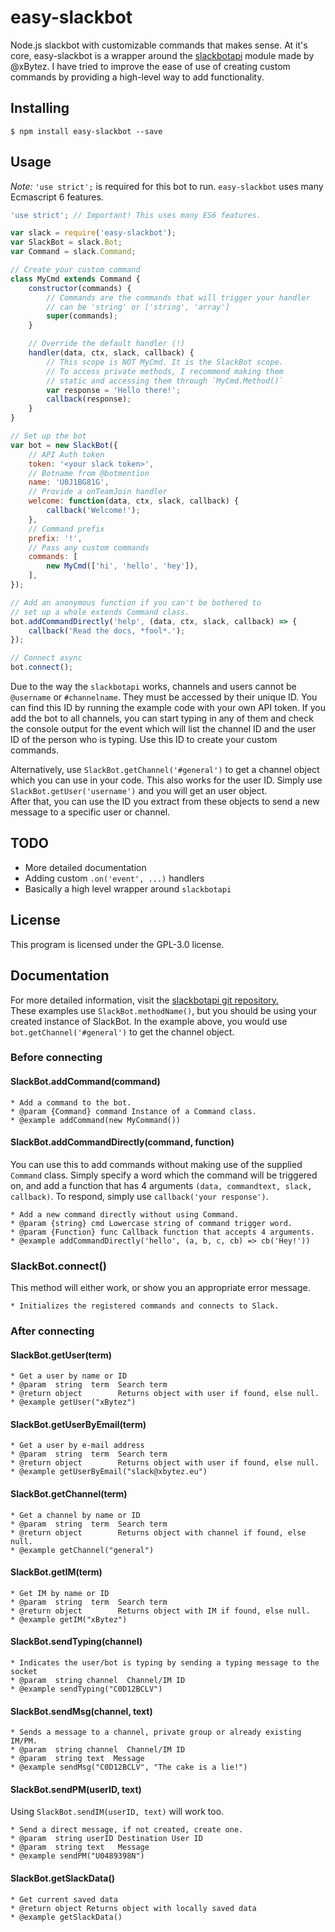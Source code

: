 # easy-slackbot

Node.js slackbot with customizable commands that makes sense.
At it's core, easy-slackbot is a wrapper around the [slackbotapi](https://github.com/xBytez/slackbotapi)
module made by @xBytez. I have tried to improve the ease of use of creating 
custom commands by providing a high-level way to add functionality.

## Installing

    $ npm install easy-slackbot --save

## Usage

*Note:* `'use strict';` is required for this bot to run. `easy-slackbot` uses
many Ecmascript 6 features.

```javascript
'use strict'; // Important! This uses many ES6 features.

var slack = require('easy-slackbot');
var SlackBot = slack.Bot;
var Command = slack.Command;

// Create your custom command
class MyCmd extends Command {
    constructor(commands) {
        // Commands are the commands that will trigger your handler
        // can be 'string' or ['string', 'array']
        super(commands);
    }

    // Override the default handler (!)
    handler(data, ctx, slack, callback) {
        // This scope is NOT MyCmd. It is the SlackBot scope.
        // To access private methods, I recommend making them
        // static and accessing them through `MyCmd.Method()`
        var response = 'Hello there!';
        callback(response);
    }
}

// Set up the bot
var bot = new SlackBot({
    // API Auth token
    token: '<your slack token>',
    // Botname from @botmention
    name: 'U0J1BG81G',
    // Provide a onTeamJoin handler
    welcome: function(data, ctx, slack, callback) {
        callback('Welcome!');
    },
    // Command prefix
    prefix: '!',
    // Pass any custom commands
    commands: [
        new MyCmd(['hi', 'hello', 'hey']),
    ],
});

// Add an anonymous function if you can't be bothered to
// set up a whole extends Command class.
bot.addCommandDirectly('help', (data, ctx, slack, callback) => {
    callback('Read the docs, *fool*.');
});

// Connect async
bot.connect();
```

Due to the way the `slackbotapi` works, channels and users cannot be 
`@username` or `#channelname`. They must be accessed by their unique ID.
You can find this ID by running the example code with your own API token.
If you add the bot to all channels, you can start typing in any of them and 
check the console output for the event which will list the channel ID and the 
user ID of the person who is typing. Use this ID to create your custom commands.

Alternatively, use `SlackBot.getChannel('#general')` to get a channel object 
which you can use in your code. This also works for the user ID. Simply use 
`SlackBot.getUser('username')` and you will get an user object.  
After that, you can use the ID you extract from these objects to send a new 
message to a specific user or channel.

## TODO

* More detailed documentation
* Adding custom `.on('event', ...)` handlers
* Basically a high level wrapper around `slackbotapi`

## License

This program is licensed under the GPL-3.0 license.

## Documentation

For more detailed information, visit the [slackbotapi git repository.](https://github.com/xBytez/slackbotapi)  
These examples use `SlackBot.methodName()`, but you should be using your 
created instance of SlackBot. In the example above, you would use 
`bot.getChannel('#general')` to get the channel object.

### Before connecting

#### SlackBot.addCommand(command)
```
* Add a command to the bot.
* @param {Command} command Instance of a Command class.
* @example addCommand(new MyCommand())
```

#### SlackBot.addCommandDirectly(command, function)
You can use this to add commands without making use of the supplied `Command` 
class. Simply specify a word which the command will be triggered on, and add a 
function that has 4 arguments `(data, commandtext, slack, callback)`. To respond,
simply use `callback('your response')`.
```
* Add a new command directly without using Command.
* @param {string} cmd Lowercase string of command trigger word.
* @param {Function} func Callback function that accepts 4 arguments.
* @example addCommandDirectly('hello', (a, b, c, cb) => cb('Hey!'))
```

### SlackBot.connect()
This method will either work, or show you an appropriate error message.
```
* Initializes the registered commands and connects to Slack.
```

### After connecting

#### SlackBot.getUser(term)
```
* Get a user by name or ID
* @param  string  term  Search term
* @return object        Returns object with user if found, else null.
* @example getUser("xBytez")
```

#### SlackBot.getUserByEmail(term)
```
* Get a user by e-mail address
* @param  string  term  Search term
* @return object        Returns object with user if found, else null.
* @example getUserByEmail("slack@xbytez.eu")
```

#### SlackBot.getChannel(term)
```
* Get a channel by name or ID
* @param  string  term  Search term
* @return object        Returns object with channel if found, else null.
* @example getChannel("general")
```

#### SlackBot.getIM(term)
```
* Get IM by name or ID
* @param  string  term  Search term
* @return object        Returns object with IM if found, else null.
* @example getIM("xBytez")
```

#### SlackBot.sendTyping(channel)
```
* Indicates the user/bot is typing by sending a typing message to the socket
* @param  string channel  Channel/IM ID
* @example sendTyping("C0D12BCLV")
```

#### SlackBot.sendMsg(channel, text)
```
* Sends a message to a channel, private group or already existing IM/PM.
* @param  string channel  Channel/IM ID
* @param  string text  Message
* @example sendMsg("C0D12BCLV", "The cake is a lie!")
```

#### SlackBot.sendPM(userID, text)

Using `SlackBot.sendIM(userID, text)` will work too.
```
* Send a direct message, if not created, create one.
* @param  string userID Destination User ID
* @param  string text   Message
* @example sendPM("U0489398N")
```

#### SlackBot.getSlackData()
```
* Get current saved data
* @return object Returns object with locally saved data
* @example getSlackData()
```

